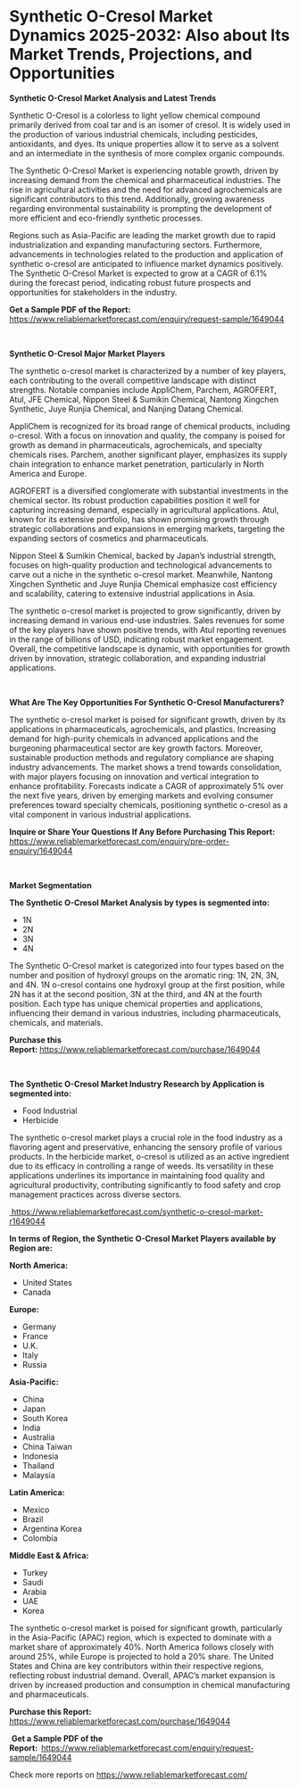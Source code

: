 <p><h1>Synthetic O-Cresol Market Dynamics 2025-2032: Also about Its Market Trends, Projections, and Opportunities</h1></p><p><strong>Synthetic O-Cresol Market Analysis and Latest Trends</strong></p>
<p><p>Synthetic O-Cresol is a colorless to light yellow chemical compound primarily derived from coal tar and is an isomer of cresol. It is widely used in the production of various industrial chemicals, including pesticides, antioxidants, and dyes. Its unique properties allow it to serve as a solvent and an intermediate in the synthesis of more complex organic compounds.</p><p>The Synthetic O-Cresol Market is experiencing notable growth, driven by increasing demand from the chemical and pharmaceutical industries. The rise in agricultural activities and the need for advanced agrochemicals are significant contributors to this trend. Additionally, growing awareness regarding environmental sustainability is prompting the development of more efficient and eco-friendly synthetic processes.</p><p>Regions such as Asia-Pacific are leading the market growth due to rapid industrialization and expanding manufacturing sectors. Furthermore, advancements in technologies related to the production and application of synthetic o-cresol are anticipated to influence market dynamics positively. The Synthetic O-Cresol Market is expected to grow at a CAGR of 6.1% during the forecast period, indicating robust future prospects and opportunities for stakeholders in the industry.</p></p>
<p><strong>Get a Sample PDF of the Report:&nbsp;</strong> <a href="https://www.reliablemarketforecast.com/enquiry/request-sample/1649044?utm_campaign=3129&utm_medium=2&utm_source=Github&utm_content=ia&utm_term=26032025&utm_id=synthetic-o-cresol">https://www.reliablemarketforecast.com/enquiry/request-sample/1649044</a></p>
<p>&nbsp;</p>
<p><strong>Synthetic O-Cresol Major Market Players</strong></p>
<p><p>The synthetic o-cresol market is characterized by a number of key players, each contributing to the overall competitive landscape with distinct strengths. Notable companies include AppliChem, Parchem, AGROFERT, Atul, JFE Chemical, Nippon Steel & Sumikin Chemical, Nantong Xingchen Synthetic, Juye Runjia Chemical, and Nanjing Datang Chemical.</p><p>AppliChem is recognized for its broad range of chemical products, including o-cresol. With a focus on innovation and quality, the company is poised for growth as demand in pharmaceuticals, agrochemicals, and specialty chemicals rises. Parchem, another significant player, emphasizes its supply chain integration to enhance market penetration, particularly in North America and Europe.</p><p>AGROFERT is a diversified conglomerate with substantial investments in the chemical sector. Its robust production capabilities position it well for capturing increasing demand, especially in agricultural applications. Atul, known for its extensive portfolio, has shown promising growth through strategic collaborations and expansions in emerging markets, targeting the expanding sectors of cosmetics and pharmaceuticals.</p><p>Nippon Steel & Sumikin Chemical, backed by Japan’s industrial strength, focuses on high-quality production and technological advancements to carve out a niche in the synthetic o-cresol market. Meanwhile, Nantong Xingchen Synthetic and Juye Runjia Chemical emphasize cost efficiency and scalability, catering to extensive industrial applications in Asia.</p><p>The synthetic o-cresol market is projected to grow significantly, driven by increasing demand in various end-use industries. Sales revenues for some of the key players have shown positive trends, with Atul reporting revenues in the range of billions of USD, indicating robust market engagement. Overall, the competitive landscape is dynamic, with opportunities for growth driven by innovation, strategic collaboration, and expanding industrial applications.</p></p>
<p>&nbsp;</p>
<p><strong>What Are The Key Opportunities For Synthetic O-Cresol Manufacturers?</strong></p>
<p><p>The synthetic o-cresol market is poised for significant growth, driven by its applications in pharmaceuticals, agrochemicals, and plastics. Increasing demand for high-purity chemicals in advanced applications and the burgeoning pharmaceutical sector are key growth factors. Moreover, sustainable production methods and regulatory compliance are shaping industry advancements. The market shows a trend towards consolidation, with major players focusing on innovation and vertical integration to enhance profitability. Forecasts indicate a CAGR of approximately 5% over the next five years, driven by emerging markets and evolving consumer preferences toward specialty chemicals, positioning synthetic o-cresol as a vital component in various industrial applications.</p></p>
<p><strong>Inquire or Share Your Questions If Any Before Purchasing This Report:</strong> <a href="https://www.reliablemarketforecast.com/enquiry/pre-order-enquiry/1649044?utm_campaign=3129&utm_medium=2&utm_source=Github&utm_content=ia&utm_term=26032025&utm_id=synthetic-o-cresol">https://www.reliablemarketforecast.com/enquiry/pre-order-enquiry/1649044</a></p>
<p>&nbsp;</p>
<p><strong>Market Segmentation</strong></p>
<p><strong>The Synthetic O-Cresol Market Analysis by types is segmented into:</strong></p>
<p><ul><li>1N</li><li>2N</li><li>3N</li><li>4N</li></ul></p>
<p><p>The Synthetic O-Cresol market is categorized into four types based on the number and position of hydroxyl groups on the aromatic ring: 1N, 2N, 3N, and 4N. 1N o-cresol contains one hydroxyl group at the first position, while 2N has it at the second position, 3N at the third, and 4N at the fourth position. Each type has unique chemical properties and applications, influencing their demand in various industries, including pharmaceuticals, chemicals, and materials.</p></p>
<p><strong>Purchase this Report:&nbsp;</strong><a href="https://www.reliablemarketforecast.com/purchase/1649044?utm_campaign=3129&utm_medium=2&utm_source=Github&utm_content=ia&utm_term=26032025&utm_id=synthetic-o-cresol">https://www.reliablemarketforecast.com/purchase/1649044</a></p>
<p>&nbsp;</p>
<p><strong>The Synthetic O-Cresol Market Industry Research by Application is segmented into:</strong></p>
<p><ul><li>Food Industrial</li><li>Herbicide</li></ul></p>
<p><p>The synthetic o-cresol market plays a crucial role in the food industry as a flavoring agent and preservative, enhancing the sensory profile of various products. In the herbicide market, o-cresol is utilized as an active ingredient due to its efficacy in controlling a range of weeds. Its versatility in these applications underlines its importance in maintaining food quality and agricultural productivity, contributing significantly to food safety and crop management practices across diverse sectors.</p></p>
<p><a href="https://www.reliablemarketforecast.com/synthetic-o-cresol-market-r1649044?utm_campaign=3129&utm_medium=2&utm_source=Github&utm_content=ia&utm_term=26032025&utm_id=synthetic-o-cresol">&nbsp;https://www.reliablemarketforecast.com/synthetic-o-cresol-market-r1649044</a></p>
<p><strong>In terms of Region, the Synthetic O-Cresol Market Players available by Region are:</strong></p>
<p>
    <p> <strong> North America: </strong>
        <ul>
            <li>United States</li>
            <li>Canada</li>
        </ul>
        </p> 
    <p> <strong> Europe: </strong>
        <ul>
            <li>Germany</li>
            <li>France</li>
            <li>U.K.</li>
            <li>Italy</li>
            <li>Russia</li>
        </ul>
        </p> 
    <p> <strong> Asia-Pacific: </strong>
        <ul>
            <li>China</li>
            <li>Japan</li>
            <li>South Korea</li>
            <li>India</li>
            <li>Australia</li>
            <li>China Taiwan</li>
            <li>Indonesia</li>
            <li>Thailand</li>
            <li>Malaysia</li>
        </ul>
        </p> 
    <p> <strong> Latin America: </strong>
        <ul>
            <li>Mexico</li>
            <li>Brazil</li>
            <li>Argentina Korea</li>
            <li>Colombia</li>
        </ul>
        </p> 
    <p> <strong> Middle East & Africa: </strong>
        <ul>
            <li>Turkey</li>
            <li>Saudi</li>
            <li>Arabia</li>
            <li>UAE</li>
            <li>Korea</li>
        </ul>
    </p>
    </p>
<p><p>The synthetic o-cresol market is poised for significant growth, particularly in the Asia-Pacific (APAC) region, which is expected to dominate with a market share of approximately 40%. North America follows closely with around 25%, while Europe is projected to hold a 20% share. The United States and China are key contributors within their respective regions, reflecting robust industrial demand. Overall, APAC’s market expansion is driven by increased production and consumption in chemical manufacturing and pharmaceuticals.</p></p>
<p><strong>Purchase this Report: </strong><a href="https://www.reliablemarketforecast.com/purchase/1649044?utm_campaign=3129&utm_medium=2&utm_source=Github&utm_content=ia&utm_term=26032025&utm_id=synthetic-o-cresol">https://www.reliablemarketforecast.com/purchase/1649044</a></p>
<p>&nbsp;<strong>Get a Sample PDF of the Report:&nbsp;&nbsp;</strong><a href="https://www.reliablemarketforecast.com/enquiry/request-sample/1649044?utm_campaign=3129&utm_medium=2&utm_source=Github&utm_content=ia&utm_term=26032025&utm_id=synthetic-o-cresol">https://www.reliablemarketforecast.com/enquiry/request-sample/1649044</a></p>
<p><strong></strong></p>
<p>Check more reports on <a href="https://www.reliablemarketforecast.com/?utm_campaign=3129&utm_medium=2&utm_source=Github&utm_content=ia&utm_term=26032025&utm_id=synthetic-o-cresol">https://www.reliablemarketforecast.com/</a></p>